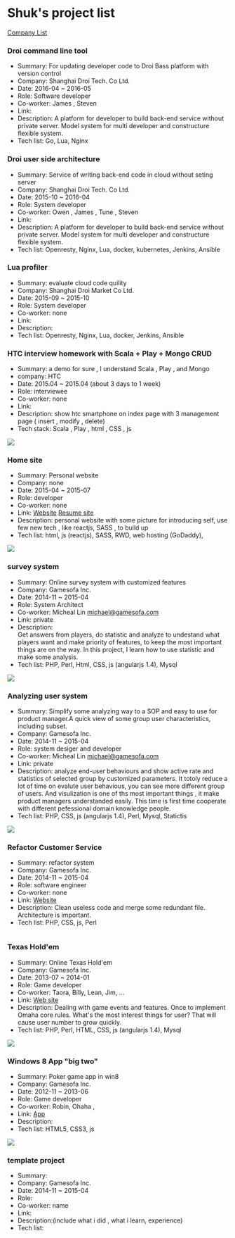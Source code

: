 # Shuk's project list 

[Company List](https://github.com/BizShuk/bizshuk.github.io/blob/master/resume/list_companys.md)

### Droi command line tool
- Summary: For updating developer code to Droi Bass platform with version control
- Company: Shanghai Droi Tech. Co Ltd.
- Date: 2016-04 ~ 2016-05
- Role: Software developer
- Co-worker: James , Steven
- Link:
- Description: A platform for developer to build back-end service without private server. Model system for multi developer and constructure flexible system.
- Tech list: Go, Lua, Nginx


### Droi user side architecture ###
- Summary: Service of writing back-end code in cloud without seting server
- Company: Shanghai Droi Tech. Co Ltd.
- Date: 2015-10 ~ 2016-04
- Role: System developer
- Co-worker: Owen , James , Tune , Steven
- Link:
- Description: A platform for developer to build back-end service without private server. Model system for multi developer and constructure flexible system.
- Tech list: Openresty, Nginx, Lua, docker, kubernetes, Jenkins, Ansible

### Lua profiler ###
- Summary: evaluate cloud code quility
- Company: Shanghai Droi Market Co Ltd.
- Date: 2015-09 ~ 2015-10
- Role: System developer
- Co-worker: none
- Link:
- Description: 
- Tech list: Openresty, Nginx, Lua, docker, Jenkins, Ansible

### HTC interview homework with Scala + Play + Mongo CRUD
- Summary: a demo for sure , I understand Scala , Play , and Mongo
- company: HTC
- Date: 2015.04 ~ 2015.04 (about 3 days to 1 week)
- Role: interviewee
- Co-worker: none
- Link:
- Description: show htc smartphone on index page with 3 management page ( insert , modify , delete)
- Tech stack: Scala , Play , html , CSS , js

![](img/scala_play_crud_demo.png)

### Home site ###
- Summary: Personal website
- Company: none
- Date: 2015-04 ~ 2015-07
- Role: developer
- Co-worker: none
- Link: [Website](http://shuk.info/) [Resume site](http://shuk.info/resume.html)
- Description: personal website with some picture for introducing self, use few new tech , like reactjs, SASS , to build up
- Tech list: html, js (reactjs), SASS, RWD, web hosting (GoDaddy),

![](img/home_page.png)

### survey system ###
- Summary: Online survey system with customized features  
- Company: Gamesofa Inc.
- Date: 2014-11 ~ 2015-04
- Role: System Architect
- Co-worker: Micheal Lin <michael@gamesofa.com>
- Link: private
- Description:  
Get answers from players, do statistic and analyze to undestand what players want and make priority of features, to keep the most important things are on the way. In this project, I learn how to use statistic and make some analysis.
- Tech list: PHP, Perl, Html, CSS, js (angularjs 1.4), Mysql

![](img/survey_management.png)

### Analyzing user system ###
- Summary: Simplify some analyzing way to a SOP and easy to use for product manager.A quick view of some group user characteristics, including subset.
- Company: Gamesofa Inc.
- Date: 2014-11 ~ 2015-04
- Role: system desiger and developer
- Co-worker: Micheal Lin <michael@gamesofa.com>
- Link: private
- Description: analyze end-user behaviours  and show active rate and statistics of selected group by customized parameters. It totoly reduce a lot of time on evalute user behavious, you can see more different group of users. And visulization is one of ths most important things , it make product managers understanded easily. This time is first time cooperate with different pefessional domain knowledge people. 
- Tech list: PHP, CSS, js (angularjs 1.4), Perl, Mysql, Statictis

![](img/analyzing_user.png)

### Refactor Customer Service ###
- Summary: refactor system
- Company: Gamesofa Inc.
- Date: 2014-11 ~ 2015-04
- Role: software engineer
- Co-worker: none
- Link: [Website](http://www.gamesofa.com/index/?op=report)
- Description: Clean useless code and merge some redundant file. Architecture is important.
- Tech list: PHP, CSS, js, Perl

![]()

### Texas Hold'em ###
- Summary: Online Texas Hold'em 
- Company: Gamesofa Inc.
- Date: 2013-07 ~ 2014-01
- Role: Game developer
- Co-worker: Taora, Billy, Lean, Jim, ... 
- Link: [Web site](http://www.gamesofa.com/texas9/)
- Description: Dealing with game events and features. Once to implement Omaha core rules. What's the most interest things for user? That will cause user number to grow quickly.
- Tech list: PHP, Perl, HTML, CSS, js (angularjs 1.4), Mysql

![](img/texas_hold'em.png)

### Windows 8 App "big two" ###
- Summary: Poker game app in win8
- Company: Gamesofa Inc.
- Date: 2012-11 ~ 2013-06
- Role: Game developer
- Co-worker: Robin, Ohaha ,
- Link: [App](https://www.microsoft.com/en-us/store/apps/%E7%A5%9E%E4%BE%86%E4%B9%9F%E5%A4%A7%E8%80%812/9wzdncrdpm5w)
- Description: 
- Tech list: HTML5, CSS3, js

![](img/win8_bigtwo.jpeg)



### template project ###
- Summary:
- Company: Gamesofa Inc.
- Date: 2014-11 ~ 2015-04
- Role:
- Co-worker: name <mail>
- Link:
- Description:(include what i did , what i learn, experience) 
- Tech list: 
